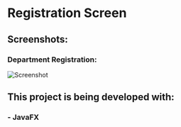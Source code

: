 # Registration Screen 
## Screenshots: 
### Department Registration:
![Screenshot](https://github.com/enzofalvo/registration-screen-javafx/blob/master/Images/Screenshot-Department.png)

## This project is being developed with:
### - JavaFX

